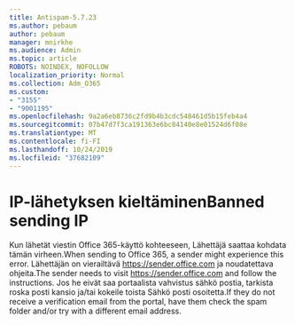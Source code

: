 ```yaml
---
title: Antispam-5.7.23
ms.author: pebaum
author: pebaum
manager: mnirkhe
ms.audience: Admin
ms.topic: article
ROBOTS: NOINDEX, NOFOLLOW
localization_priority: Normal
ms.collection: Adm_O365
ms.custom:
- "3155"
- "9001195"
ms.openlocfilehash: 9a2a6eb8736c2fd9b4b3cdc548461d5b15feb4a4
ms.sourcegitcommit: 07b47d7f3ca191363e6bc84140e8e01524d6f08e
ms.translationtype: MT
ms.contentlocale: fi-FI
ms.lasthandoff: 10/24/2019
ms.locfileid: "37682109"
---
```

# <a name="banned-sending-ip"></a><span data-ttu-id="5e5d0-102">IP-lähetyksen kieltäminen</span><span class="sxs-lookup"><span data-stu-id="5e5d0-102">Banned sending IP</span></span>

<span data-ttu-id="5e5d0-103">Kun lähetät viestin Office 365-käyttö kohteeseen, Lähettäjä saattaa kohdata tämän virheen.</span><span class="sxs-lookup"><span data-stu-id="5e5d0-103">When sending to Office 365, a sender might experience this error.</span></span> <span data-ttu-id="5e5d0-104">Lähettäjän on vierailtävä https://sender.office.com ja noudatettava ohjeita.</span><span class="sxs-lookup"><span data-stu-id="5e5d0-104">The sender needs to visit https://sender.office.com and follow the instructions.</span></span>  <span data-ttu-id="5e5d0-105">Jos he eivät saa portaalista vahvistus sähkö postia, tarkista roska posti kansio ja/tai kokeile toista Sähkö posti osoitetta.</span><span class="sxs-lookup"><span data-stu-id="5e5d0-105">If they do not receive a verification email from the portal, have them check the spam folder and/or try with a different email address.</span></span>
